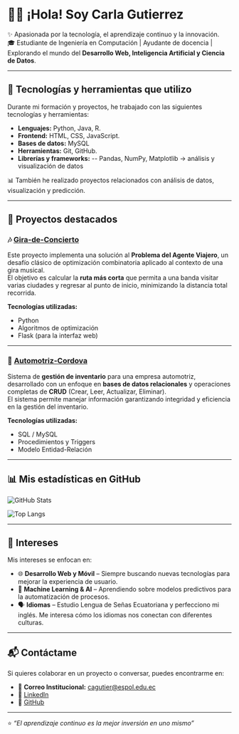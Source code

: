 # 👩‍💻 ¡Hola! Soy Carla Gutierrez  

✨ Apasionada por la tecnología, el aprendizaje continuo y la innovación.  
🎓 Estudiante de Ingeniería en Computación | Ayudante de docencia | Explorando el mundo del **Desarrollo Web, Inteligencia Artificial y Ciencia de Datos**.  

---

## 🚀 Tecnologías y herramientas que utilizo  

Durante mi formación y proyectos, he trabajado con las siguientes tecnologías y herramientas:  

- **Lenguajes:** Python, Java, R. 
- **Frontend:** HTML, CSS, JavaScript.
- **Bases de datos:** MySQL  
- **Herramientas:** Git, GitHub.
- **Librerías y frameworks:**
-- Pandas, NumPy, Matplotlib → análisis y visualización de datos

📊 También he realizado proyectos relacionados con análisis de datos, visualización y predicción.  

---

## 🌟 Proyectos destacados  

### 🎶 [Gira-de-Concierto](https://github.com/leno-mpm/Gira-de-Concierto)  
Este proyecto implementa una solución al **Problema del Agente Viajero**, un desafío clásico de optimización combinatoria aplicado al contexto de una gira musical.  
El objetivo es calcular la **ruta más corta** que permita a una banda visitar varias ciudades y regresar al punto de inicio, minimizando la distancia total recorrida.  

**Tecnologías utilizadas:**  
- Python  
- Algoritmos de optimización  
- Flask (para la interfaz web)  

---

### 🚗 [Automotriz-Cordova](https://github.com/leno-mpm/Automotriz-Cordova)  
Sistema de **gestión de inventario** para una empresa automotriz, desarrollado con un enfoque en **bases de datos relacionales** y operaciones completas de **CRUD** (Crear, Leer, Actualizar, Eliminar).  
El sistema permite manejar información garantizando integridad y eficiencia en la gestión del inventario.  

**Tecnologías utilizadas:**  
- SQL / MySQL  
- Procedimientos y Triggers  
- Modelo Entidad-Relación  

---

## 📊 Mis estadísticas en GitHub  

![GitHub Stats](https://github-readme-stats.vercel.app/api?username=carlagutierrezc&show_icons=true&theme=radical)  

![Top Langs](https://github-readme-stats.vercel.app/api/top-langs/?username=carlagutierrezc&layout=compact&theme=radical)  

---

## 🎯 Intereses  

Mis intereses se enfocan en:  

- 🌐 **Desarrollo Web y Móvil** – Siempre buscando nuevas tecnologías para mejorar la experiencia de usuario.  
- 🤖 **Machine Learning & AI** – Aprendiendo sobre modelos predictivos para la automatización de procesos.  
- 🗣️ **Idiomas** – Estudio Lengua de Señas Ecuatoriana y perfecciono mi inglés. Me interesa cómo los idiomas nos conectan con diferentes culturas.  

---

## 📬 Contáctame  

Si quieres colaborar en un proyecto o conversar, puedes encontrarme en:  

- 📧 **Correo Institucional:** cagutier@espol.edu.ec  
- 💼 [LinkedIn](https://www.linkedin.com/in/carlagutierrez)  
- 🐙 [GitHub](https://github.com/carlagutierrezc)  

---

⭐ *“El aprendizaje continuo es la mejor inversión en uno mismo”*  
